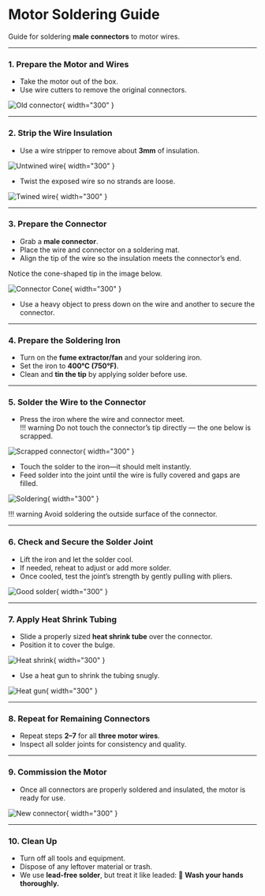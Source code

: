 # Motor Soldering Guide

Guide for soldering **male connectors** to motor wires.

---

### 1. Prepare the Motor and Wires

- Take the motor out of the box.
- Use wire cutters to remove the original connectors.

![Old connector](../images/homebrew/old-connector.jpg){ width="300" }

---

### 2. Strip the Wire Insulation

- Use a wire stripper to remove about **3mm** of insulation.

![Untwined wire](../images/homebrew/untwined.jpeg){ width="300" }

- Twist the exposed wire so no strands are loose.

![Twined wire](../images/homebrew/twined-wire.jpeg){ width="300" }

---

### 3. Prepare the Connector

- Grab a **male connector**.
- Place the wire and connector on a soldering mat.
- Align the tip of the wire so the insulation meets the connector’s end.

Notice the cone-shaped tip in the image below.

![Connector Cone](../images/homebrew/connector-cone.jpeg){ width="300" }

- Use a heavy object to press down on the wire and another to secure the connector.

---

### 4. Prepare the Soldering Iron

- Turn on the **fume extractor/fan** and your soldering iron.
- Set the iron to **400°C (750°F)**.
- Clean and **tin the tip** by applying solder before use.

---

### 5. Solder the Wire to the Connector

- Press the iron where the wire and connector meet.  
!!! warning
     Do not touch the connector’s tip directly — the one below is scrapped.

![Scrapped connector](../images/homebrew/defect.jpeg){ width="300" }

- Touch the solder to the iron—it should melt instantly.
- Feed solder into the joint until the wire is fully covered and gaps are filled.

![Soldering](../images/homebrew/feeding-solder.jpg){ width="300" }

!!! warning
     Avoid soldering the outside surface of the connector.

---

### 6. Check and Secure the Solder Joint

- Lift the iron and let the solder cool.
- If needed, reheat to adjust or add more solder.
- Once cooled, test the joint’s strength by gently pulling with pliers.

![Good solder](../images/homebrew/good-solder.jpg){ width="300" }

---

### 7. Apply Heat Shrink Tubing

- Slide a properly sized **heat shrink tube** over the connector.
- Position it to cover the bulge.

![Heat shrink](../images/homebrew/heatshrink.jpg){ width="300" }

- Use a heat gun to shrink the tubing snugly.

![Heat gun](../images/homebrew/heatgun.jpg){ width="300" }

---

### 8. Repeat for Remaining Connectors

- Repeat steps **2–7** for all **three motor wires**.
- Inspect all solder joints for consistency and quality.

---

### 9. Commission the Motor

- Once all connectors are properly soldered and insulated, the motor is ready for use.

![New connector](../images/homebrew/new-connector.jpg){ width="300" }

---

### 10. Clean Up

- Turn off all tools and equipment.
- Dispose of any leftover material or trash.
- We use **lead-free solder**, but treat it like leaded:
  🧼 **Wash your hands thoroughly.**
